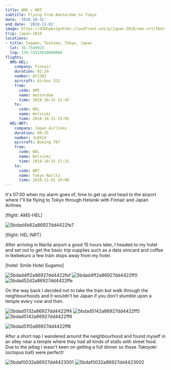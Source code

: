 ```yaml
---
title: AMS ✈️ NRT
subtitle: Flying from Amsterdam to Tokyo
date: '2018-10-31'
end_date: '2018-11-01'
image: https://d3khpbv2gxh34v.cloudfront.net/p/japan-2018/ams-nrt/5bdcf8cf2a86927dd4423009.jpg
trip: japan-2018
locations:
- title: Sugamo, Toshima, Tokyo, Japan
  lat: 35.7349923
  lng: 139.73515610000004
flights:
  AMS-HEL:
    company: Finnair
    duration: 02:20
    number: AY1302
    aircraft: Airbus 321
    from:
      code: AMS
      name: Amsterdam
      time: 2018-10-31 11:45
    to:
      code: HEL
      name: Helsinki
      time: 2018-10-31 15:05
  HEL-NRT:
    company: Japan Airlines
    duration: 09:35
    number: JL0414
    aircraft: Boeing 787
    from:
      code: HEL
      name: Helsinki
      time: 2018-10-31 17:25
    to:
      code: NRT
      name: Tokyo Narita
      time: 2018-11-01 10:00
---
```


It's 07:00 when my alarm goes of, time to get up and head to the airport where I"ll be flying to Tokyo through Helsinki with Finnair and Japan Airlines.

[flight: AMS-HEL]

![5bdad4b62a86927dd4422fe7](https://d3khpbv2gxh34v.cloudfront.net/p/japan-2018/ams-nrt/5bdad4be2a86927dd4422fe9.jpg "1.5")

[flight: HEL-NRT]

After arriving in Narita airport a good 15 hours later, I headed to my hotel and set out to get the basic trip supplies such as a data simcard and coffee in Ikebekuro a few train stops away from my hotel.

[hotel: Smile Hotel Sugamo]

![5bdad4ff2a86927dd4422fef](https://d3khpbv2gxh34v.cloudfront.net/p/japan-2018/ams-nrt/5bdad5042a86927dd4422ff2.jpg "1.5")
![5bdad4ff2a86927dd4422ff0](https://d3khpbv2gxh34v.cloudfront.net/p/japan-2018/ams-nrt/5bdad50a2a86927dd4422ff3.jpg "0.667")
![5bdad52d2a86927dd4422ffe](https://d3khpbv2gxh34v.cloudfront.net/p/japan-2018/ams-nrt/5bdad53c2a86927dd4422fff.jpg "1.5")

On the way back I decided not to take the train but walk through the neighbourhoods and it wouldn't be Japan if you don't stumble upon a temple every now and then.

![5bdad5132a86927dd4422ff4](https://d3khpbv2gxh34v.cloudfront.net/p/japan-2018/ams-nrt/5bdad5222a86927dd4422ffb.jpg "1.5")
![5bdad5142a86927dd4422ff5](https://d3khpbv2gxh34v.cloudfront.net/p/japan-2018/ams-nrt/5bdad5222a86927dd4422ffa.jpg "0.667")
![5bdad5142a86927dd4422ff6](https://d3khpbv2gxh34v.cloudfront.net/p/japan-2018/ams-nrt/5bdad5272a86927dd4422ffd.jpg "1.5")

![5bdad51f2a86927dd4422ff8](https://d3khpbv2gxh34v.cloudfront.net/p/japan-2018/ams-nrt/5bdad5272a86927dd4422ffc.jpg "1.5")

After a short nap I wandered around the neighbourhood and found myself in an alley near a temple where they had all kinds of stalls with street food. Due to the jetlag I wasn't keen on getting a full dinner so these _Takoyaki_ (octopus ball) were perfect!

![5bdaf0032a86927dd4423001](https://d3khpbv2gxh34v.cloudfront.net/p/japan-2018/ams-nrt/5bdaf0162a86927dd4423003.jpg "1.5")
![5bdaf0032a86927dd4423002](https://d3khpbv2gxh34v.cloudfront.net/p/japan-2018/ams-nrt/5bdaf0162a86927dd4423004.jpg "1.5")

